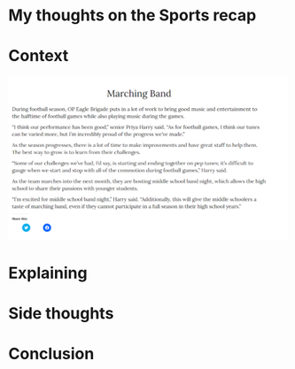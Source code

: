 # My thoughts on the Sports recap

# Context

[!["Sports Recap Marching Band Section"](https://github.com/CaptainSapphire/PH-s-Blog/blob/main/assets/October%202024/article%20feature.png?raw=true)](https://oakparktalon.org/18744/sports/eagles-september-sports-recap-3/)

# Explaining 

# Side thoughts

# Conclusion
